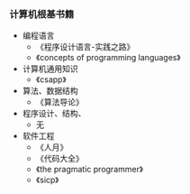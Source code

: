 ### 计算机根基书籍
* 编程语言
    * 《程序设计语言-实践之路》
    * 《concepts of programming languages》
* 计算机通用知识
    * 《csapp》
* 算法、数据结构
    * 《算法导论》
* 程序设计、结构、
    * 无
* 软件工程
    * 《人月》
    * 《代码大全》
    * 《the pragmatic programmer》
    * 《sicp》
